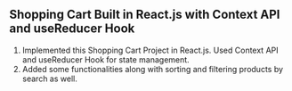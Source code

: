 ## Shopping Cart Built in React.js with Context API and useReducer Hook

1. Implemented this Shopping Cart Project in React.js. Used Context API and useReducer Hook for state management.
2. Added some functionalities along with sorting and filtering products by search as well.


